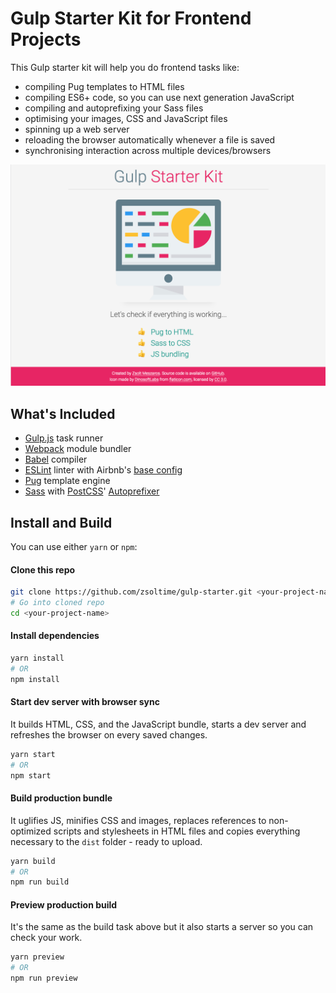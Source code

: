 # Gulp Starter Kit for Frontend Projects

This Gulp starter kit will help you do frontend tasks like:

* compiling Pug templates to HTML files
* compiling ES6+ code, so you can use next generation JavaScript
* compiling and autoprefixing your Sass files
* optimising your images, CSS and JavaScript files
* spinning up a web server
* reloading the browser automatically whenever a file is saved
* synchronising interaction across multiple devices/browsers

![Gulp Frontend Starter](src/images/screenshot.png?raw=true&sanitize=true)

## What's Included

* [Gulp.js](https://github.com/gulpjs/gulp) task runner
* [Webpack](https://github.com/webpack/webpack) module bundler
* [Babel](https://github.com/babel/babel) compiler
* [ESLint](https://github.com/eslint/eslint) linter with Airbnb's [base config](https://www.npmjs.com/package/eslint-config-airbnb-base)
* [Pug](https://github.com/pugjs/pug) template engine
* [Sass](http://sass-lang.com) with [PostCSS](https://github.com/postcss/postcss)' [Autoprefixer](https://github.com/postcss/autoprefixer)

## Install and Build

You can use either `yarn` or `npm`:

#### Clone this repo

```bash
git clone https://github.com/zsoltime/gulp-starter.git <your-project-name>
# Go into cloned repo
cd <your-project-name>
```

#### Install dependencies

```bash
yarn install
# OR
npm install
```

#### Start dev server with browser sync

It builds HTML, CSS, and the JavaScript bundle, starts a dev server and refreshes the browser on every saved changes.

```bash
yarn start
# OR
npm start
```

#### Build production bundle

It uglifies JS, minifies CSS and images, replaces references to non-optimized scripts and stylesheets in HTML files and copies everything necessary to the `dist` folder - ready to upload.

```bash
yarn build
# OR
npm run build
```

#### Preview production build

It's the same as the build task above but it also starts a server so you can check your work.

```bash
yarn preview
# OR
npm run preview
```
